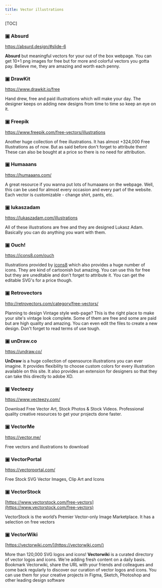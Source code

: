 ```yaml
---
title: Vector illustrations
---
```


[TOC]

### ▣ Absurd

<https://absurd.design/#slide-6>

**Absurd** but meaningful vectors for your out of the box webpage. You can get
10+1 png images for free but for more and colorful vectors you gotta pay.
Believe me, they are amazing and worth each penny.

### ▣ DrawKit

<https://www.drawkit.io/free>

Hand drew, free and paid illustrations which will make your day. The designer
keeps on adding new designs from time to time so keep an eye on it.

### ▣ Freepik

<https://www.freepik.com/free-vectors/illustrations>

Another huge collection of free illustrations. It has almost +324,000 Free
Illustrations as of now. But as said before don't forget to attribute them!
These can also be bought at a price so there is no need for attribution.

### ▣ Humaaans

<https://humaaans.com/>

A great resource if you wanna put lots of humaaans on the webpage.  Well,
this can be used for almost every occasion and every part of the website.
Each vector is customizable - change shirt, pants, etc.

### ▣ lukaszadam

<https://lukaszadam.com/illustrations>

All of these illustrations are free and they are designed Lukasz Adam.
Basically you can do anything you want with them.

### ▣ Ouch!

<https://icons8.com/ouch>

Illustrations provided by [icons8](https://icons8.com/) which also provides a
huge number of icons. They are kind of cartoonish but amazing. You can use
this for free but they are uneditable and don't forget to attribute it. You
can get the editable SVG's for a price though.

### ▣ Retrovectors

<http://retrovectors.com/category/free-vectors/>

Planning to design Vintage style web-page? This is the right place to make
your site's vintage look complete. Some of them are free and some are paid
but are high quality and amazing. You can even edit the files to create a new
design. Don't forget to read terms of use tough.


### ▣ unDraw.co

<https://undraw.co/>

**UnDraw** is a huge collection of opensource illustrations you can ever
imagine. It provides flexibility to choose custom colors for every illustration
available on this site.  It also provides an extension for designers so that
they can take this directly to adobe XD.

### ▣ Vecteezy

<https://www.vecteezy.com/>

Download Free Vector Art, Stock Photos & Stock Videos. Professional quality
creative resources to get your projects done faster.

### ▣ VectorMe

<https://vector.me/>

Free vectors and illustrations to download

### ▣ VectorPortal

<https://vectorportal.com/>

Free Stock SVG Vector Images, Clip Art and Icons

### ▣ VectorStock

[https://www.vectorstock.com/free-vectors](https://www.vectorstock.com/free-vectors)

VectorStock is the world’s Premier Vector-only Image Marketplace. It has a
selection on free vectors

### ▣ VectorWiki

[https://vectorwiki.com/](https://vectorwiki.com/)

More than 120,000 SVG logos and icons! **Vectorwiki** is a curated directory of
vector logos and icons. We're adding fresh content on a daily basis. Bookmark
Vectorwiki, share the URL with your friends and colleagues and come back
regularly to discover our curation of vector logos and icons. You can use them
for your creative projects in Figma, Sketch, Photoshop and other leading design
software
